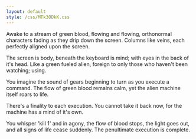 ```yaml
---
layout: default
style: /css/MTk3ODkK.css
---
```


Awake to a stream of green blood, flowing and flowing, orthonormal characters fading as they drip down the screen. Columns like veins, each perfectly aligned upon the screen.

The screen is body, beneath the keyboard is mind; with eyes in the back of it's head. Like a green fueled alien, foreign to only those who haven't been watching; using.

You imagine the sound of gears beginning to turn as you execute a command. The flow of green blood remains calm, yet the alien machine itself roars to life.

There's a finality to each execution. You cannot take it back now, for the machine has a mind of it's own.

You whisper 'kill 1' and in agony, the flow of blood stops, the light goes out, and all signs of life cease suddenly. The penultimate execution is complete.
